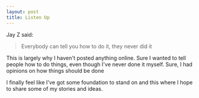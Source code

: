 ```yaml
---
layout: post
title: Listen Up
---
```


Jay Z said:

> Everybody can tell you how to do it, they never did it

This is largely why I haven't posted anything online. 
Sure I wanted to tell people how to do things, even though I've never done it myself.
Sure, I had opinions on how things should be done


I finally feel like I've got some foundation to stand on and this where I hope to share some of my stories and ideas.

